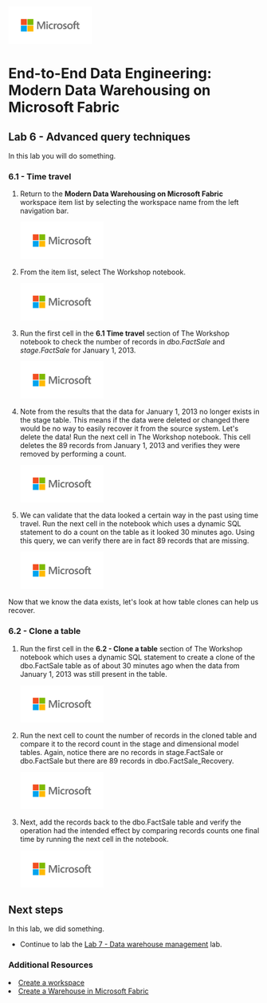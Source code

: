 <img src = "../assets/images/microsoft-logo.png" height = 75/>

# End-to-End Data Engineering:<br>Modern Data Warehousing on Microsoft Fabric

## Lab 6 - Advanced query techniques
In this lab you will do something. 

### 6.1 - Time travel

1. Return to the **Modern Data Warehousing on Microsoft Fabric** workspace item list by selecting the workspace name from the left navigation bar. 

    <img src = "../assets/images/microsoft-logo.png" height = 75/>

1. From the item list, select The Workshop notebook.

    <img src = "../assets/images/microsoft-logo.png" height = 75/>

1. Run the first cell in the **6.1 Time travel** section of The Workshop notebook to check the number of records in *dbo.FactSale* and *stage.FactSale* for January 1, 2013.

    <img src = "../assets/images/microsoft-logo.png" height = 75/>

1. Note from the results that the data for January 1, 2013 no longer exists in the stage table. This means if the data were deleted or changed there would be no way to easily recover it from the source system. Let's delete the data! Run the next cell in The Workshop notebook. This cell deletes the 89 records from January 1, 2013 and verifies they were removed by performing a count. 

    <img src = "../assets/images/microsoft-logo.png" height = 75/>

1. We can validate that the data looked a certain way in the past using time travel. Run the next cell in the notebook which uses a dynamic SQL statement to do a count on the table as it looked 30 minutes ago. Using this query, we can verify there are in fact 89 records that are missing.

    <img src = "../assets/images/microsoft-logo.png" height = 75/>

Now that we know the data exists, let's look at how table clones can help us recover. 

### 6.2 - Clone a table

1. Run the first cell in the **6.2 - Clone a table** section of The Workshop notebook which uses a dynamic SQL statement to create a clone of the dbo.FactSale table as of about 30 minutes ago when the data from January 1, 2013 was still present in the table. 

    <img src = "../assets/images/microsoft-logo.png" height = 75/>

1. Run the next cell to count the number of records in the cloned table and compare it to the record count in the stage and dimensional model tables. Again, notice there are no records in stage.FactSale or dbo.FactSale but there are 89 records in dbo.FactSale_Recovery. 

    <img src = "../assets/images/microsoft-logo.png" height = 75/>

1. Next, add the records back to the dbo.FactSale table and verify the operation had the intended effect by comparing records counts one final time by running the next cell in the notebook.

    <img src = "../assets/images/microsoft-logo.png" height = 75/>

## Next steps
In this lab, we did something.

- Continue to lab the [Lab 7 - Data warehouse management](<07 - Data warehouse management.md>) lab.

### Additional Resources
<li><a href="https://learn.microsoft.com/en-us/fabric/fundamentals/create-workspaces" targer="_blank">Create a workspace</a></li>
<li><a href="https://learn.microsoft.com/en-us/fabric/data-warehouse/create-warehouse" targer="_blank">Create a Warehouse in Microsoft Fabric</a></li>